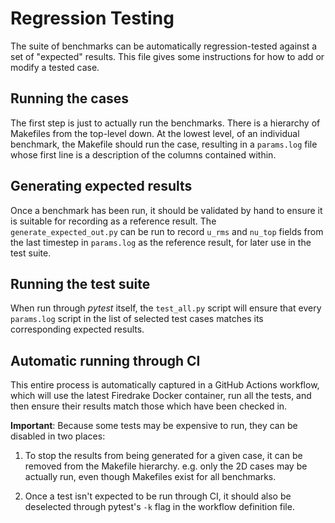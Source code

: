 Regression Testing
==================

The suite of benchmarks can be automatically regression-tested against
a set of "expected" results. This file gives some instructions for how
to add or modify a tested case.

Running the cases
-----------------

The first step is just to actually run the benchmarks. There is a
hierarchy of Makefiles from the top-level down. At the lowest level,
of an individual benchmark, the Makefile should run the case,
resulting in a `params.log` file whose first line is a description of
the columns contained within.

Generating expected results
---------------------------

Once a benchmark has been run, it should be validated by hand to
ensure it is suitable for recording as a reference result. The
`generate_expected_out.py` can be run to record `u_rms` and `nu_top`
fields from the last timestep in `params.log` as the reference result,
for later use in the test suite.

Running the test suite
----------------------

When run through *pytest* itself, the `test_all.py` script will ensure
that every `params.log` script in the list of selected test cases
matches its corresponding expected results.

Automatic running through CI
----------------------------

This entire process is automatically captured in a GitHub Actions
workflow, which will use the latest Firedrake Docker container, run
all the tests, and then ensure their results match those which have
been checked in.

**Important**: Because some tests may be expensive to run, they can be
disabled in two places:

1. To stop the results from being generated for a given case, it can
   be removed from the Makefile hierarchy. e.g. only the 2D cases may
   be actually run, even though Makefiles exist for all benchmarks.

2. Once a test isn't expected to be run through CI, it should also be
   deselected through pytest's `-k` flag in the workflow definition
   file.
